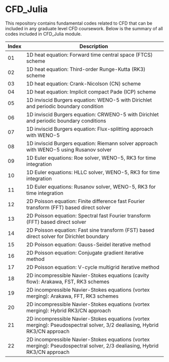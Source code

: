 # CFD_Julia
This repository contains fundamental codes related to CFD that can be included in any graduate level CFD coursework. Below is the summary of all codes included in CFD_Julia module. 

| Index | Description |
| --- | --- |
| 01 | 1D heat equation: Forward time central space (FTCS) scheme |
| 02 | 1D heat equation: Third-order Runge-Kutta (RK3) scheme |
| 03 | 1D heat equation: Crank-Nicolson (CN) scheme |
| 04 | 1D heat equation: Implicit compact Pade (ICP) scheme |
| 05 | 1D inviscid Burgers equation: WENO-5 with Dirichlet and periodic boundary condition |
| 06 | 1D inviscid Burgers equation: CRWENO-5 with Dirichlet and periodic boundary conditions |
| 07 | 1D inviscid Burgers equation: Flux-splitting approach with WENO-5|
| 08 | 1D inviscid Burgers equation: Riemann solver approach with WENO-5 using Rusanov solver |
| 09 | 1D Euler equations: Roe solver, WENO-5, RK3 for time integration |
| 10 | 1D Euler equations: HLLC solver, WENO-5, RK3 for time integration |
| 11 | 1D Euler equations: Rusanov solver, WENO-5, RK3 for time integration |
| 12 | 2D Poisson equation: Finite difference fast Fourier transform (FFT) based direct solver |
| 13 | 2D Poisson equation: Spectral fast Fourier transform (FFT) based direct solver |
| 14 | 2D Poisson equation: Fast sine transform (FST) based direct solver for Dirichlet boundary |
| 15 | 2D Poisson equation: Gauss-Seidel iterative method |
| 16 | 2D Poisson equation: Conjugate gradient iterative method |
| 17 | 2D Poisson equation: V-cycle multigrid iterative method  |
| 18 | 2D incompressible Navier-Stokes equations (cavity flow): Arakawa, FST, RK3 schemes |
| 19 | 2D incompressible Navier-Stokes equations (vortex merging): Arakawa, FFT, RK3 schemes |
| 20 | 2D incompressible Navier-Stokes equations (vortex merging): Hybrid RK3/CN approach |
| 21 | 2D incompressible Navier-Stokes equations (vortex merging): Pseudospectral solver, 3/2 dealiasing, Hybrid RK3/CN approach |
| 22 | 2D incompressible Navier-Stokes equations (vortex merging): Pseudospectral solver, 2/3 dealiasing, Hybrid RK3/CN approach |
